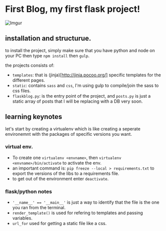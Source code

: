 # First Blog, my first flask project!

![Imgur](https://i.imgur.com/eEsBniG.png)

## installation and structurue.
to install the project, simply make sure that you have python and node on your PC then type `npm install` then `gulp`.

the projects consists of:
- `templates`: that is (jinja)[http://jinja.pocoo.org/] specific templates for the different pages.
- `static`: contains `sass` and `css`, I'm using gulp to compile/join the sass to css files.
- `flaskblog.py`: is the entry point of the project, and `posts.py` is just a static array of posts that I will be replacing with a DB very soon.

## learning keynotes
let's start by creating a virtualenv which is like creating a seperate environemnt with 
the packages of specific versions you want.

### virtual env.

- To create one `virtualenv <envname>`, then `virtualenv <envname>/bin/activate` to activate the env.
- an important command is: `pip freeze --local > requirements.txt`   to export the versions of the libs to a requirements file.
- to get out of the environment enter `deactivate`.

### flask/python notes

- `'__name__' == '__main__'` is just a way to identify that the file is the one you ran from the terminal.
- `render_template()` is used for refering to templates and passing variables.
- `url_for` used for getting a static file like a css.
